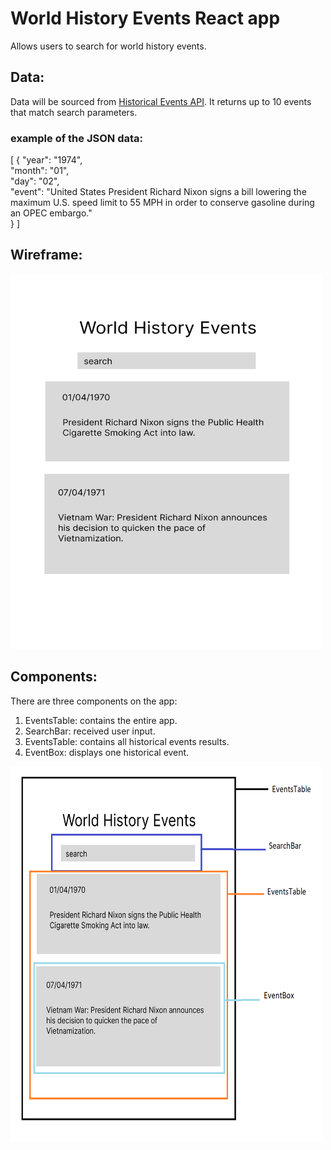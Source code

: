 
# World History Events React app

Allows users to search for world history events. 

## Data:
Data will be sourced from [Historical Events API](https://api-ninjas.com/api/historicalevents). It returns 
up to 10 events that match search parameters. 

### example of the JSON data:

[
  {
    "year": "1974",  
    "month": "01",  
    "day": "02",  
    "event": "United States President Richard Nixon signs a bill lowering the maximum U.S. speed limit to 55 MPH in order to conserve gasoline during an OPEC embargo."  
  }
]

## Wireframe:

<img src="./world-history.png" width="500" height="600">

## Components:

There are three components on the app:  
1. EventsTable: contains the entire app.
2. SearchBar: received user input.
3. EventsTable: contains all historical events results.
4. EventBox: displays one historical event.

<img src="./world-history-components.png" width="500" height="600">
